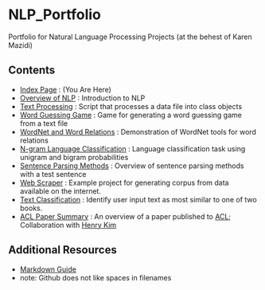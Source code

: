 # NLP_Portfolio
Portfolio for Natural Language Processing Projects (at the behest of Karen Mazidi)



## Contents
* [Index Page](https://hikaito.github.io/NLP_Portfolio) :  (You Are Here)
* [Overview of NLP](https://github.com/Hikaito/NLP_Portfolio/blob/main/Other/Overview%20of%20NLP.pdf)
: Introduction to NLP
* [Text Processing](https://github.com/Hikaito/NLP_Portfolio/tree/main/Project_1)
: Script that processes a data file into class objects
* [Word Guessing Game](https://github.com/Hikaito/NLP_Portfolio/blob/main/Project_2/README.md)
: Game for generating a word guessing game from a text file
* [WordNet and Word Relations](https://github.com/Hikaito/NLP_Portfolio/blob/main/Project_3/WordNet_Project.ipynb)
: Demonstration of WordNet tools for word relations
* [N-gram Language Classification](https://github.com/Hikaito/NLP_Portfolio/tree/main/Project_4)
: Language classification task using unigram and bigram probabilities
* [Sentence Parsing Methods](https://github.com/Hikaito/NLP_Portfolio/blob/main/Other/Sentence%20Parsing.pdf)
: Overview of sentence parsing methods with a test sentence
* [Web Scraper](https://github.com/Hikaito/NLP_Portfolio/blob/main/Project_5/README.md)
: Example project for generating corpus from data available on the internet.
* [Text Classification](https://github.com/Hikaito/NLP_Portfolio/blob/main/Project_6/book_classification.ipynb)
: Identify user input text as most similar to one of two books.
* [ACL Paper Summary](https://github.com/Hikaito/NLP_Portfolio/blob/main/Project_7/ACL_Paper_Summary.pdf)
: An overview of a paper published to [ACL](https://aclanthology.org/); Collaboration with [Henry Kim](https://github.com/6henrykim)

## Additional Resources
* [Markdown Guide](https://www.markdownguide.org/cheat-sheet/)
* note: Github does not like spaces in filenames
